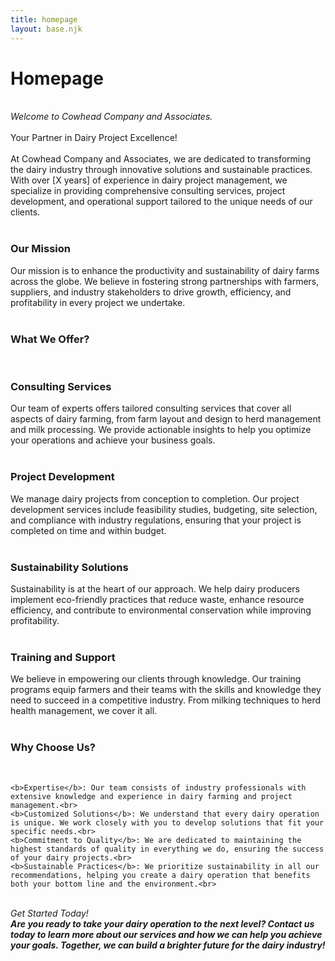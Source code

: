 ```yaml
---
title: homepage
layout: base.njk
---
```

<div class="container">
<h1> Homepage </h1>
<br>
<i>Welcome to Cowhead Company and Associates.</i><br><br>
Your Partner in Dairy Project Excellence!<br>
<br>
At Cowhead Company and Associates, we are dedicated to transforming the dairy industry through innovative solutions and sustainable practices. With over [X years] of experience in dairy project management, we specialize in providing comprehensive consulting services, project development, and operational support tailored to the unique needs of our clients.<br><br>

<h3>Our Mission </h3>

Our mission is to enhance the productivity and sustainability of dairy farms across the globe. We believe in fostering strong partnerships with farmers, suppliers, and industry stakeholders to drive growth, efficiency, and profitability in every project we undertake.<br><br>

<h3>What We Offer? </h3>
<br>
<h3>Consulting Services</h3>
Our team of experts offers tailored consulting services that cover all aspects of dairy farming, from farm layout and design to herd management and milk processing. We provide actionable insights to help you optimize your operations and achieve your business goals.<br><br>

<h3>Project Development</h3>
We manage dairy projects from conception to completion. Our project development services include feasibility studies, budgeting, site selection, and compliance with industry regulations, ensuring that your project is completed on time and within budget.<br><br>

<h3>Sustainability Solutions</h3>
Sustainability is at the heart of our approach. We help dairy producers implement eco-friendly practices that reduce waste, enhance resource efficiency, and contribute to environmental conservation while improving profitability.<br><br>

<h3>Training and Support</h3>
We believe in empowering our clients through knowledge. Our training programs equip farmers and their teams with the skills and knowledge they need to succeed in a competitive industry. From milking techniques to herd health management, we cover it all.<br><br>

<h3>Why Choose Us?</h3><br>

    <b>Expertise</b>: Our team consists of industry professionals with extensive knowledge and experience in dairy farming and project management.<br>
    <b>Customized Solutions</b>: We understand that every dairy operation is unique. We work closely with you to develop solutions that fit your specific needs.<br>
    <b>Commitment to Quality</b>: We are dedicated to maintaining the highest standards of quality in everything we do, ensuring the success of your dairy projects.<br>
    <b>Sustainable Practices</b>: We prioritize sustainability in all our recommendations, helping you create a dairy operation that benefits both your bottom line and the environment.<br>
<br>
<i>Get Started Today!</i><br>
<i><b>
Are you ready to take your dairy operation to the next level? Contact us today to learn more about our services and how we can help you achieve your goals. Together, we can build a brighter future for the dairy industry!</b></i>

</div>